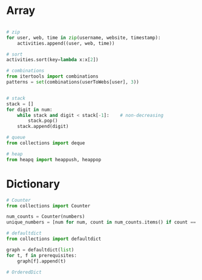 
# Array
```py

```

```py
# zip
for user, web, time in zip(username, website, timestamp):
    activities.append((user, web, time))

# sort
activities.sort(key=lambda x:x[2])

```

```py
# combinations
from itertools import combinations
patterns = set(combinations(userToWebs[user], 3))

```
```py

```

```py
# stack
stack = []
for digit in num:
    while stack and digit < stack[-1]:    # non-decreasing
        stack.pop()
    stack.append(digit)

```

```py
# queue
from collections import deque

```

```py
# heap
from heapq import heappush, heappop

```





# Dictionary
```py
# Counter
from collections import Counter

num_counts = Counter(numbers)
unique_numbers = [num for num, count in num_counts.items() if count == 1]

```
```py
# defaultdict
from collections import defaultdict

graph = defaultdict(list)
for t, f in prerequisites:
    graph[f].append(t)  

```

```py
# OrderedDict

```



```py


```

